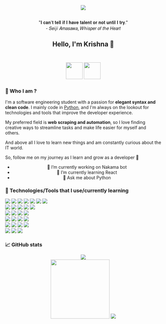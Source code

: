 <div align="center">
  <img src="https://cdn.myanimelist.net/s/common/uploaded_files/1446394608-91d452a88161df22ebe98de2b680e5a6.jpeg" />
  <br>
  <br>
  <p>
    "𝐈 𝐜𝐚𝐧'𝐭 𝐭𝐞𝐥𝐥 𝐢𝐟 𝐈 𝐡𝐚𝐯𝐞 𝐭𝐚𝐥𝐞𝐧𝐭 𝐨𝐫 𝐧𝐨𝐭 𝐮𝐧𝐭𝐢𝐥 𝐈 𝐭𝐫𝐲."<br>
    - 𝑆𝑒𝑖𝑗𝑖 𝐴𝑚𝑎𝑠𝑎𝑤𝑎, 𝑊ℎ𝑖𝑠𝑝𝑒𝑟 𝑜𝑓 𝑡ℎ𝑒 𝐻𝑒𝑎𝑟𝑡
  </p>
  
  <!--
  <p align=center>
    <img src="https://readme-typing-svg.herokuapp.com?font=roboto+mono&color=%teal&size=20&center=true&vCenter=true&lines=Chatbot%2C%20Web%20scraping%2C%20Automation%3BPython%20is%20the%20best%E2%9D%A4%EF%B8%8F%E2%9D%A4%EF%B8%8F%E2%9D%A4%EF%B8%8F%3BLinux%F0%9F%90%A7%E2%9D%A4%EF%B8%8F%E2%9D%A4%EF%B8%8F%E2%9D%A4%EF%B8%8F" alt="">
  </p>

  <img src="https://raw.githubusercontent.com/matfantinel/matfantinel/master/waves.svg" width="100%" height="150">
  <h1 align=center>
    Hello, I'm Krishna 👋
  </h1>
  -->
  
  <!--
    <p>
      <img src="https://user-images.githubusercontent.com/86867653/209480104-f7408663-8eda-4460-aae1-424d41848d54.png" />
    </p>
    <p>
      "𝑰𝒇 𝒚𝒐𝒖 𝒅𝒐𝒏'𝒕 𝒕𝒓𝒚, 𝒚𝒐𝒖'𝒍𝒍 𝒏𝒆𝒗𝒆𝒓 𝒌𝒏𝒐𝒘 𝒘𝒉𝒂𝒕 𝒚𝒐𝒖 𝒄𝒐𝒖𝒍𝒅 𝒉𝒂𝒗𝒆 𝒂𝒄𝒉𝒊𝒆𝒗𝒆𝒅."<br>
      - Sophie, Howl's Moving Castle
    </p>
    <img src="https://readme-typing-svg.demolab.com?font=Fira+Code&pause=1000&color=276CC9&width=435&lines=The+name's+%F0%9D%90%8A%F0%9D%90%AB%F0%9D%90%A2%F0%9D%90%AC%F0%9D%90%A1%F0%9D%90%A7%F0%9D%90%9A;21+years+old;He%2FHim;Python+developer;Chatbot%2C+Web+scraping%2C+Automation;Linux+user+%F0%9F%90%A7%E2%9D%A4%EF%B8%8F%E2%9D%A4%EF%B8%8F%E2%9D%A4%EF%B8%8F" alt="Typing SVG" />
  -->
  
</div>

<h2 align=center>
  Hello, I'm Krishna 👋
  <br>
  <br>
  <p align="center">
  <a style="text-decoration: none; outline: none;" href="https://web.facebook.com/fitiavana.leonheart">
    <img src="https://upload.wikimedia.org/wikipedia/commons/thumb/c/c3/Facebook_icon_%28black%29.svg/2048px-Facebook_icon_%28black%29.svg.png" width=54>
  </a>
  <a style="text-decoration: none; outline: none;" href="mailto:fitiavana.krishna@gmail.com">
    <img src="https://cdn.icon-icons.com/icons2/652/PNG/512/gmail_icon-icons.com_59877.png" width=54>
  </a>
</p>
</h2>


### 👤 Who I am ?
I'm a software engineering student with a passion for **elegant syntax and clean code**. I mainly code in [Python](https://www.python.org), and I'm always on the lookout for technologies and tools that improve the developer experience.

My preferred field is **web scraping and automation**, so I love finding creative ways to streamline tasks and make life easier for myself and others.

And above all I love to learn new things and am constantly curious about the IT world.

So, follow me on my journey as I learn and grow as a developer 🌠

<ul style="text-align:center;">
  <li>🔭 I’m currently working on Nakama bot</li>
  <li>🌱 I’m currently learning React</li>
  <li>💬 Ask me about Python</li>
</ul>


### 🧰 Technologies/Tools that I use/currently learning
<div align="left">
  <img src="https://img.shields.io/badge/-Python-396E9B?style=for-the-badge&logo=python&logoColor=FFFFFF"/>
  <img src="https://img.shields.io/badge/-HTML-E44D26?&style=for-the-badge&logo=html5&logoColor=FFFFFF"/>
  <img src="https://img.shields.io/badge/-CSS-42A5F5?&style=for-the-badge&logo=css3&logoColor=FFFFFF"/>
  <img src="https://img.shields.io/badge/-JavaScript-FFCA28?style=for-the-badge&logo=javascript&logoColor=3B3931"/>
  <img src="https://img.shields.io/badge/-PHP-1E87E3?style=for-the-badge&logo=php&logoColor=FFFFFF"/>
  <img src="https://img.shields.io/badge/-Java-E54C44?style=for-the-badge&logo=java&logoColor=FFFFFF"/>
  <img src="https://img.shields.io/badge/-Dart-00CBB2?style=for-the-badge&logo=dart&logoColor=FFFFFF"/>
  <br>
  <img src="https://img.shields.io/badge/-FastAPI-000?style=for-the-badge&logo=fastapi&logoColor=FFFFFF"/>
  <img src="https://img.shields.io/badge/-Flask-000?style=for-the-badge&logo=flask&logoColor=FFFFFF"/>
  <img src="https://img.shields.io/badge/-Symfony-000?style=for-the-badge&logo=symfony&logoColor=FFFFFF"/>
  <img src="https://img.shields.io/badge/-Selenium-16C636?style=for-the-badge&logo=selenium&logoColor=FFFFFF"/>
  <img src="https://img.shields.io/badge/-Playwright-1B1B1D?style=for-the-badge&logo=playwright&logoColor=FFFFFF"/>
  <br>
  <img src="https://img.shields.io/badge/-MongoDB-00E661?style=for-the-badge&logo=mongodb&logoColor=FFFFFF"/>
  <img src="https://img.shields.io/badge/-MySQL-005E86?style=for-the-badge&logo=mysql&logoColor=FFFFFF"/>
  <img src="https://img.shields.io/badge/sqlite-%2307405e.svg?style=for-the-badge&logo=sqlite&logoColor=white"/>
  <img src="https://img.shields.io/badge/-Oracle-F00000?style=for-the-badge&logo=oracle&logoColor=FFFFFF"/>
  <br>
  <img src="https://img.shields.io/badge/AWS-%23FF9900.svg?style=for-the-badge&logo=amazon-aws&logoColor=white"/>
  <img src="https://img.shields.io/badge/Google%20Cloud-%234285F4.svg?style=for-the-badge&logo=google-cloud&logoColor=white"/>
  <img src="https://img.shields.io/badge/Oracle%20Cloud-F80000?style=for-the-badge&logo=oracle&logoColor=white"/>
  <img src="https://img.shields.io/badge/Render-%46E3B7.svg?style=for-the-badge&logo=render&logoColor=white"/>
  <br>
  <img src="https://img.shields.io/badge/VS%20Code%20Insiders-35b393.svg?style=for-the-badge&logo=visual-studio-code&logoColor=white"/>
  <img src="https://img.shields.io/badge/IntelliJ%20IDEA-000000.svg?style=for-the-badge&logo=intellij-idea&logoColor=white"/>
  <img src="https://img.shields.io/badge/pycharm-143?style=for-the-badge&logo=pycharm&logoColor=black&color=black&labelColor=green"/>
  <img src="https://img.shields.io/badge/jupyter-%23FA0F00.svg?style=for-the-badge&logo=jupyter&logoColor=white"/>
  <br>
  <img src="https://img.shields.io/badge/-Ubuntu-D64613?style=for-the-badge&logo=ubuntu&logoColor=FFFFFF"/>
  <img src="https://img.shields.io/badge/-Manjaro%20Linux-33B959?style=for-the-badge&logo=manjaro&logoColor=FFFFFF"/>
  <img src="https://img.shields.io/badge/-Windows-357EC7?style=for-the-badge&logo=windows&logoColor=FFFFFF"/>
</div>

### 📈 GitHub stats
<p align="center">
  <img src="https://github-readme-streak-stats.herokuapp.com/?user=krishna2206&theme=dark&background=020712&border=020712&text_color=A4A6AC"><br>
  <img src="https://github-readme-stats.vercel.app/api?username=krishna2206&hide_title=true&count_private=true&show_icons=true&card_width=400&bg_color=020712&border_color=020712&text_color=A4A6AC" height=190>
  <img src="https://github-readme-stats.vercel.app/api/top-langs/?username=krishna2206&layout=compact&bg_color=020712&border_color=020712&text_color=A4A6AC&langs_count=8">
</p>

<!--
**krishna2206/krishna2206** is a ✨ _special_ ✨ repository because its `README.md` (this file) appears on your GitHub profile.

Here are some ideas to get you started:

- 🔭 I’m currently working on ...
- 🌱 I’m currently learning ...
- 👯 I’m looking to collaborate on ...
- 🤔 I’m looking for help with ...
- 💬 Ask me about ...
- 📫 How to reach me: ...
- 😄 Pronouns: ...
- ⚡ Fun fact: ...
-->
